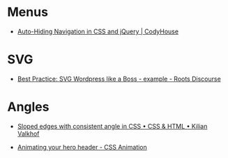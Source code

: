 # Menus
* [Auto-Hiding Navigation in CSS and jQuery | CodyHouse](https://codyhouse.co/gem/auto-hiding-navigation/)

# SVG
* [Best Practice: SVG Wordpress like a Boss - example - Roots Discourse](https://discourse.roots.io/t/best-practice-svg-wordpress-like-a-boss/6280)

# Angles
* [Sloped edges with consistent angle in CSS • CSS & HTML • Kilian Valkhof](https://kilianvalkhof.com/2017/design/sloped-edges-with-consistent-angle-in-css/)

* [Animating your hero header - CSS Animation](https://cssanimation.rocks/animating-hero-header/)
